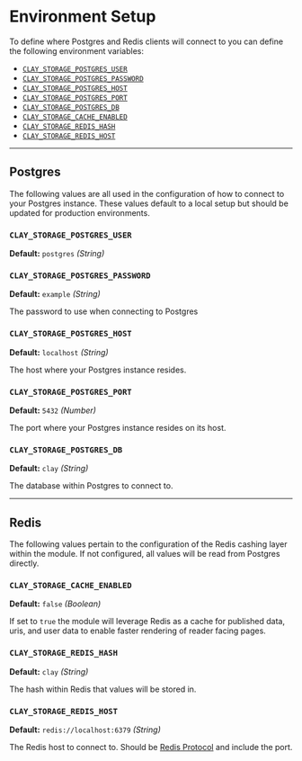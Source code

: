 # Environment Setup

To define where Postgres and Redis clients will connect to you can define the following environment variables:

- [`CLAY_STORAGE_POSTGRES_USER`](#claystoragepostgresuser)
- [`CLAY_STORAGE_POSTGRES_PASSWORD`](#claystoragepostgrespassword)
- [`CLAY_STORAGE_POSTGRES_HOST`](#claystoragepostgreshost)
- [`CLAY_STORAGE_POSTGRES_PORT`](#claystoragepostgresport)
- [`CLAY_STORAGE_POSTGRES_DB`](#claystoragepostgresdb)
- [`CLAY_STORAGE_CACHE_ENABLED`](#claystoragecacheenabled)
- [`CLAY_STORAGE_REDIS_HASH`](#claystorageredishash)
- [`CLAY_STORAGE_REDIS_HOST`](#claystorageredishost)

---
## Postgres

The following values are all used in the configuration of how to connect to your Postgres instance. These values default to a local setup but should be updated for production environments.

### `CLAY_STORAGE_POSTGRES_USER`

**Default:** `postgres` _(String)_

### `CLAY_STORAGE_POSTGRES_PASSWORD`

**Default:** `example` _(String)_

The password to use when connecting to Postgres

### `CLAY_STORAGE_POSTGRES_HOST`

**Default:** `localhost` _(String)_

The host where your Postgres instance resides.

### `CLAY_STORAGE_POSTGRES_PORT`

**Default:** `5432` _(Number)_

The port where your Postgres instance resides on its host.

### `CLAY_STORAGE_POSTGRES_DB`

**Default:** `clay` _(String)_

The database within Postgres to connect to.

---

## Redis

The following values pertain to the configuration of the Redis cashing layer within the module. If not configured, all values will be read from Postgres directly.

### `CLAY_STORAGE_CACHE_ENABLED`

**Default:** `false` _(Boolean)_

If set to `true` the module will leverage Redis as a cache for published data, uris, and user data to enable faster rendering of reader facing pages.

### `CLAY_STORAGE_REDIS_HASH`

**Default:** `clay` _(String)_

The hash within Redis that values will be stored in.

### `CLAY_STORAGE_REDIS_HOST`

**Default:** `redis://localhost:6379` _(String)_

The Redis host to connect to. Should be [Redis Protocol](https://redis.io/topics/protocol) and include the port.
